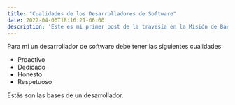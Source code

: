 ```yaml
---
title: "Cualidades de los Desarrolladores de Software"
date: 2022-04-06T18:16:21-06:00
description: 'Este es mi primer post de la travesía en la Misión de Backend con Node JS de Launch X.'
---
```


Para mi un desarrollador de software debe tener las siguientes cualidades:

- Proactivo
- Dedicado
- Honesto
- Respetuoso

Estás son las bases de un desarrollador.
